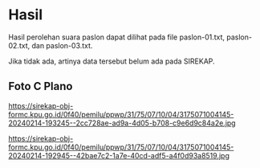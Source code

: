 # Hasil

Hasil perolehan suara paslon dapat dilihat pada file paslon-01.txt, paslon-02.txt, dan paslon-03.txt.

Jika tidak ada, artinya data tersebut belum ada pada SIREKAP.

## Foto C Plano

https://sirekap-obj-formc.kpu.go.id/0f40/pemilu/ppwp/31/75/07/10/04/3175071004145-20240214-193245--2cc728ae-ad9a-4d05-b708-c9e6d9c84a2e.jpg

https://sirekap-obj-formc.kpu.go.id/0f40/pemilu/ppwp/31/75/07/10/04/3175071004145-20240214-192945--42bae7c2-1a7e-40cd-adf5-a4f0d93a8519.jpg
